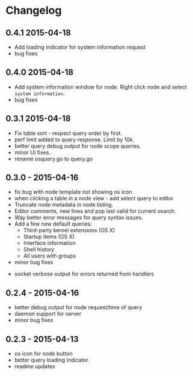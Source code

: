 # Changelog

## 0.4.1 2015-04-18

  + Add loading indicator for system information 
    request
  + bug fixes

## 0.4.0 2015-04-18

  + Add system information window for node.
    Right click node and select `system information`.
  + bug fixes

## 0.3.1 2015-04-18

  + Fix table sort - respect query order by first.
  + perf limit added to query response. Limit by 10k.
  + better query debug output for node scope queries.
  + minor UI fixes.
  + rename osquery.go to query.go

## 0.3.0 - 2015-04-16

  + fix bug with node template not showing os icon
  + when clicking a table in a node view - add select query to editor
  + Truncate node metadata in node listing.
  + Editor comments, new lines and pop last valid for current search.
  + Way better error messages for query syntax issues.
  + Add a few new default queries:
    * Third-party kernel extensions (OS X)
    * Startup items (OS X)
    * Interface information
    * Shell history
    * All users with groups
  + minor bug fixes

  - socket verbose output for errors returned from handlers

## 0.2.4 - 2015-04-16

  + better debug output for node request/time of query
  + daemon support for server
  + minor bug fixes

## 0.2.3 - 2015-04-13

  + os icon for node button
  + better query loading indicator.
  + readme updates
